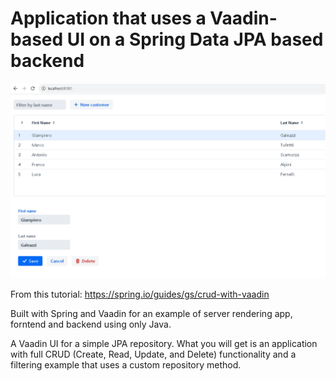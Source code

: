 
# Application that uses a Vaadin-based UI on a Spring Data JPA based backend

![alt text](https://github.com/andrea-attardo/CrudUI-Vaadin/blob/main/vaadinapp.png?raw=true)

From this tutorial: https://spring.io/guides/gs/crud-with-vaadin

Built with Spring and Vaadin for an example of server rendering app, forntend and backend using only Java.

A Vaadin UI for a simple JPA repository. 
What you will get is an application with full CRUD (Create, Read, Update, and Delete) functionality and a filtering example that uses a custom repository method.




